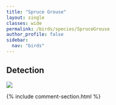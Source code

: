 ```yaml
---
title: "Spruce Grouse"
layout: single
classes: wide
permalink: /birds/species/SpruceGrouse
author_profile: false
sidebar:
  nav: "birds"
---
```


<h2>Detection</h2>

<a href="https://beallen.github.io/DevelopmentWebsite/assets/images/birds/SpruceGrouse/det.jpg">
<img src="https://beallen.github.io/DevelopmentWebsite/assets/images/birds/SpruceGrouse/det.jpg">
</a>

{% include comment-section.html %}
